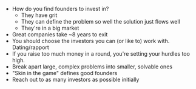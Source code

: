 * How do you find founders to invest in?
  * They have grit
  * They can define the problem so well the solution just flows well
  * They're in a big market
* Great companies take ~8 years to exit
* You should choose the investors you can (or like to) work with. Dating/rapport
* If you raise too much money in a round, you're setting your hurdles too high.
* Break apart large, complex problems into smaller, solvable ones
* "Skin in the game" defines good founders
* Reach out to as many investors as possible initially

